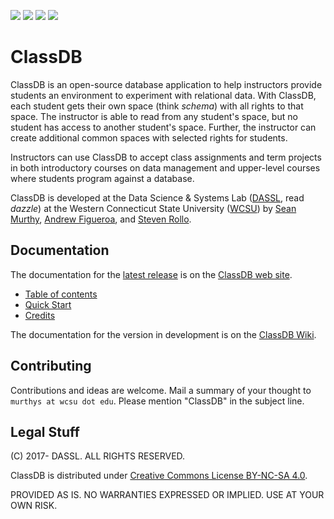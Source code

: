 <a href="https://postgresql.org"><img src="https://img.shields.io/badge/Powered%20by-PostgreSQL-blue.svg"/></a>
<a href="https://github.com"><img src="https://img.shields.io/badge/Hosted%20on-GitHub-brightgreen.svg"/></a>
<a href="https://zenhub.com"><img src="https://raw.githubusercontent.com/ZenHubIO/support/master/zenhub-badge.png"/></a>
<a href="http://creativecommons.org/licenses/by-nc-sa/4.0/"><img src="https://img.shields.io/badge/License-CC%20BY--NC--SA%204.0-lightgrey.svg"/></a>

# ClassDB

ClassDB is an open-source database application to help instructors provide students an environment to experiment with relational data. With ClassDB, each student gets their own space (think _schema_) with all rights to that space. The instructor is able to read from any student's space, but no student has access to another student's space. Further, the instructor can create additional common spaces with selected rights for students.

Instructors can use ClassDB to accept class assignments and term projects in both introductory courses on data management and upper-level courses where students program against a database.

ClassDB is developed at the Data Science & Systems Lab ([DASSL](http://sites.wcsu.edu/murthys/research/dassl/), read _dazzle_) at the Western Connecticut State University ([WCSU](http://wcsu.edu/)) by [Sean Murthy](http://sites.wcsu.edu/murthys/), [Andrew Figueroa](https://github.com/afig), and [Steven Rollo](https://github.com/srrollo).

## Documentation

The documentation for the [latest release](https://github.com/DASSL/ClassDB/releases/latest) is on the [ClassDB web site](https://dassl.github.io/ClassDB/).
* [Table of contents](https://dassl.github.io/ClassDB/Table-of-Contents)
* [Quick Start](https://dassl.github.io/ClassDB/Introduction#quick-start)
* [Credits](https://dassl.github.io/ClassDB/Credits)

The documentation for the version in development is on the [ClassDB Wiki](https://github.com/DASSL/ClassDB/wiki).

## Contributing

Contributions and ideas are welcome. Mail a summary of your thought to `murthys at wcsu dot edu`. Please mention "ClassDB" in the subject line.

## Legal Stuff

(C) 2017- DASSL. ALL RIGHTS RESERVED.

ClassDB is distributed under [Creative Commons License BY-NC-SA 4.0](https://creativecommons.org/licenses/by-nc-sa/4.0/).

PROVIDED AS IS. NO WARRANTIES EXPRESSED OR IMPLIED. USE AT YOUR OWN RISK.
